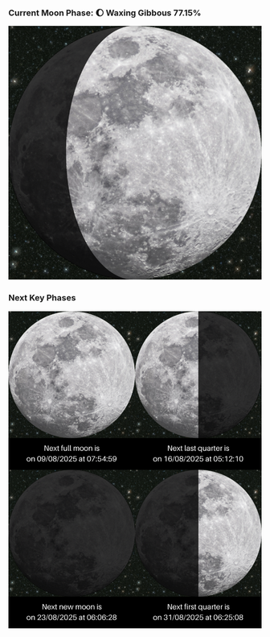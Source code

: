 ### Current Moon Phase: 🌔 Waxing Gibbous 77.15%
![Moon Phase](moonphase.png)
### Next Key Phases
![Gallery](gallery.png)
